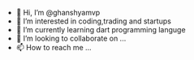 - 👋 Hi, I’m @ghanshyamvp
- 👀 I’m interested in coding,trading and startups
- 🌱 I’m currently learning dart programming languge
- 💞️ I’m looking to collaborate on ...
- 📫 How to reach me ...

<!---
ghanshyamvp/ghanshyamvp is a ✨ special ✨ repository because its `README.md` (this file) appears on your GitHub profile.
You can click the Preview link to take a look at your changes.
--->
